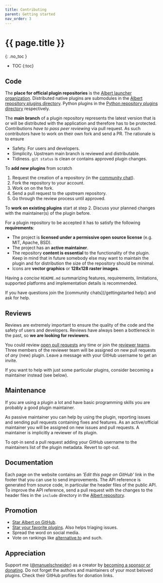 ```yaml
---
title: Contributing
parent: Getting started
nav_order: 3
---
```


# {{ page.title }}
{: .no_toc }

- TOC
{:toc}


## Code

The **place for official plugin repositories** is the [Albert launcher organization](https://github.com/orgs/albertlauncher/repositories). 
Distributed native plugins are submodules in the [Albert repository plugins directory](https://github.com/albertlauncher/albert/tree/main/plugins).
Python plugins in the [Python repository plugins directory](https://github.com/albertlauncher/albert-plugin-python/tree/main/plugins) respectively.

The **main branch** of a plugin repository represents the latest version 
that is or will be distributed with the application and therefore has to be protected.
Contributions _have to pass peer reviewing_ via pull request.
As such contributors have to work on their own fork and send a PR.
The rationale is to ensure 

- Safety. For users and developers.
- Simplicity. Upstream main branch is reviewed and distributable.
- Tidiness. `git status` is clean or contains approved plugin changes.

To **add new plugins** from scratch 

1. Request the creation of a repository (in the [community chat](/gettingstarted/help/)). 
2. Fork the repository to your account. 
3. Work on on the fork. 
4. Send a pull request to the upstream repository. 
5. Go through the review process until approved. 

To **work on existing plugins** start at step 2.
Discuss your planned changes with the maintainer(s) of the plugin before.

For a plugin repository to be accepted it has to satisfy the following **requirements**:
- The project is **licensed under a permissive open source license** (e.g. MIT, Apache, BSD). 
- The project has an **active maintainer**. 
- The repository **content is essential** to the functionality of the plugin. Keep in mind that in future somebody else may want to maintain the plugin and for distribution the size of the repository should be minimal. 
- Icons are **vector graphics** or **128x128 raster images**.

Having a _concise_ `README.md` summarizing features, requirements, limitations, supported platforms and implementation details is recommended.

If you have questions join the [community chats](/gettingstarted help/) and ask for help.


## Reviews

Reviews are extremely important to ensure the quality of the code and the safety of users and developers.
Reviews have always been a bottleneck in the past, so **we are looking for reviewers**.

You could review [open pull requests](https://github.com/issues/assigned?q=is%3Apr%20state%3Aopen%20org%3Aalbertlauncher) any time or
join the [reviewer teams](https://github.com/orgs/albertlauncher/teams).
Three members of the reviewer team will be assigned on new pull requests of _any_ (new) plugin.
Leave a message with your GitHub username to get an invite.

If you want to help with just some particular plugins, consider becoming a maintainer instead (see below).


## Maintenance

If you are using a plugin a lot and have basic programming skills you are probably a good plugin maintainer.

As passive maintainer you can help by using the plugin, reporting issues and sending pull requests containing fixes and features.
As an active/official maintainer you will be assigned on new issues and pull requests.
A maintainer is implicitly a reviewer of its plugin.

To opt-in send a pull request adding your GitHub username to the maintainers list of the plugin metadata.
Revert to opt-out.


<!--## Changes to the core application

Currently the core app is source available and proprietary.
Changes have to be well thought out, since they often have unwanted side effects.
Lots of additions had to be reverted in the past. 
I learned my lessons and will not merge contributions carelessly.
Probably you will not have fun matching my standards of defensive code.
If you still want to work on the core, be sure to get in touch with me _before_ starting.


## Translations

Albert and the native plugins are fully internationalized.
Unfortunately there is no streamlined localization flow yet. 
Currently the translations go directly into the (sub)projects.
So you have to commit to each plugin separately.
Future plan is to have a separate repository for the translations.-->


## Documentation

Each page on the website contains an _'Edit this page on GitHub'_ link in the footer that you can use to send improvements.
The API reference is generated from source code, in particular the header files of the public API.
To improve the API reference, send a pull request with the changes to the header files in the `include` directory in the [Albert repository](https://github.com/albertlauncher/albert/tree/main/include/albert).


## Promotion

- [Star Albert on GitHub](https://github.com/albertlauncher/albert).
- [Star your favorite plugins](https://github.com/orgs/albertlauncher/repositories). Also helps triaging issues. 
- Spread the word on social media.
- Vote on rankings like [alternative.to](https://alternativeto.net/software/albert/about/) and such.


## Appreciation

Support me ([@manuelschneider](https://github.com/ManuelSchneid3r)) as a creator by [becoming a sponsor or donating](/donation/).
Do not forget the authors and maintainers of your most beloved plugins. 
Check their GitHub profiles for donation links.
